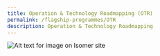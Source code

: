 ```yaml
---
title: Operation & Technology Roadmapping (OTR)
permalink: /flagship-programmes/OTR
description: Operation & Technology Roadmapping
---
```

![Alt text for image on Isomer site](/images/banners-and-logos/Website%20Event%20Placeholder.png)